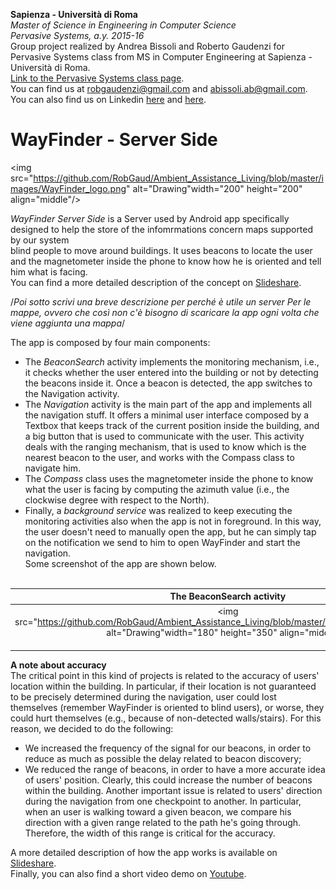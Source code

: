 **Sapienza - Università di Roma** <br/>
*Master of Science in Engineering in Computer Science* <br/>
*Pervasive Systems, a.y. 2015-16* <br/>
Group project realized by Andrea Bissoli and Roberto Gaudenzi for Pervasive Systems class from MS in Computer Engineering at Sapienza - Università di Roma.<br/>
[Link to the Pervasive Systems class page](http://ichatz.me/index.php/Site/PervasiveSystems2016).<br/>
You can find us at robgaudenzi@gmail.com and abissoli.ab@gmail.com. 
You can also find us on Linkedin [here](https://www.linkedin.com/in/andrea-bissoli-537768116) and [here](https://www.linkedin.com/in/roberto-gaudenzi-4b0422116).


# WayFinder - Server Side
<img src="https://github.com/RobGaud/Ambient_Assistance_Living/blob/master/images/WayFinder_logo.png" alt="Drawing"width="200" height="200" align="middle"/>

*WayFinder Server Side* is a Server used by Android app specifically designed to help the store of the infomrmations concern maps supported by our system <br>
blind people to move around buildings. It uses beacons to locate the user and the magnetometer inside the phone to know how he is oriented and tell him what is facing.<br/>
You can find a more detailed description of the concept on [Slideshare](http://www.slideshare.net/RobertoGaudenzi1/ambient-assistance-living).<br/>

/*Poi sotto scrivi una breve descrizione per perché è utile un server
 Per le mappe, ovvero che così non c'è bisogno di scaricare la app ogni volta che viene aggiunta una mappa*/

The app is composed by four main components:
* The *BeaconSearch* activity implements the monitoring mechanism, i.e., it checks whether the user entered into the building or not by detecting the beacons inside it. Once a beacon is detected, the app switches to the Navigation activity.
* The *Navigation* activity is the main part of the app and implements all the navigation stuff. It offers a minimal user interface composed by a Textbox that keeps track of the current position inside the building, and a big button that is used to communicate with the user. This activity deals with the ranging mechanism, that is used to know which is the nearest beacon to the user, and works with the Compass class to navigate him.
* The *Compass* class uses the magnetometer inside the phone to know what the user is facing by computing the azimuth value (i.e., the clockwise degree with respect to the North).
* Finally, a *background service* was realized to keep executing the monitoring activities also when the app is not in foreground. In this way, the user doesn't need to manually open the app, but he can simply tap on the notification we send to him to open WayFinder and start the navigation.<br/>
Some screenshot of the app are shown below.<br/> <br/>

The BeaconSearch activity  |  The Navigation activity
:-------------------------:|:-------------------------:
<img src="https://github.com/RobGaud/Ambient_Assistance_Living/blob/master/images/BeaconSearch.png" alt="Drawing"width="180" height="350" align="middle"/> <br/><br/>  |  <img src="https://github.com/RobGaud/Ambient_Assistance_Living/blob/master/images/Navigation_Activity.png" alt="Drawing"width="180" height="350" align="middle"/> <br/><br/>

**A note about accuracy** <br/>
The critical point in this kind of projects is related to the accuracy of users' location within the building. In particular, if their location is not guaranteed to be precisely determined during the navigation, user could lost themselves (remember WayFinder is oriented to blind users), or worse, they could hurt themselves (e.g., because of non-detected walls/stairs). For this reason, we decided to do the following:
* We increased the frequency of the signal for our beacons, in order to reduce as much as possible the delay related to beacon discovery;
* We reduced the range of beacons, in order to have a more accurate idea of users' position. Clearly, this could increase the number of beacons within the building.
Another important issue is related to users' direction during the navigation from one checkpoint to another. In particular, when an user is walking toward a given beacon, we compare his direction with a given range related to the path he's going through. Therefore, the width of this range is critical for the accuracy. 

A more detailed description of how the app works is available on [Slideshare](http://www.slideshare.net/RobertoGaudenzi1/wayfinder-final-presentation).<br/>
Finally, you can also find a short video demo on [Youtube](https://youtu.be/kZthXlnu1hE).
